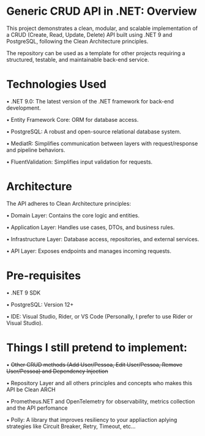 # Generic CRUD API in .NET: Overview

This project demonstrates a clean, modular, and scalable implementation of a CRUD (Create, Read, Update, Delete) API built using .NET 9 and PostgreSQL, following the Clean Architecture principles.

The repository can be used as a template for other projects requiring a structured, testable, and maintainable back-end service.

# Technologies Used

•⁠  ⁠.NET 9.0: The latest version of the .NET framework for back-end development.

•⁠  ⁠Entity Framework Core: ORM for database access.

•⁠  ⁠PostgreSQL: A robust and open-source relational database system.

•⁠  ⁠MediatR: Simplifies communication between layers with request/response and pipeline behaviors.

•⁠  ⁠FluentValidation: Simplifies input validation for requests.

# Architecture

The API adheres to Clean Architecture principles:

•⁠  ⁠Domain Layer: Contains the core logic and entities.

•⁠  ⁠Application Layer: Handles use cases, DTOs, and business rules.

•⁠  ⁠Infrastructure Layer: Database access, repositories, and external services.

•⁠  ⁠API Layer: Exposes endpoints and manages incoming requests.

# Pre-requisites

•⁠  ⁠.NET 9 SDK

•⁠  ⁠PostgreSQL: Version 12+

•⁠  ⁠IDE: Visual Studio, Rider, or VS Code (Personally, I prefer to use Rider or Visual Studio).

# Things I still pretend to implement:

•⁠  ⁠~~Other CRUD methods (Add User/Pessoa, Edit User/Pessoa, Remove User/Pessoa) and Dependency Injection~~

•⁠  ⁠Repository Layer and all others principles and concepts who makes this API be Clean ARCH

•⁠  ⁠Prometheus.NET and OpenTelemetry for observability, metrics collection and the API perfomance

•⁠  ⁠Polly: A library that improves resiliency to your appliaction aplying strategies like Circuit Breaker, Retry, Timeout, etc...
